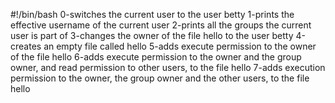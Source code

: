 #!/bin/bash
0-switches the current user to the user betty
1-prints the effective username of the current user
2-prints all the groups the current user is part of
3-changes the owner of the file hello to the user betty
4-creates an empty file called hello
5-adds execute permission to the owner of the file hello
6-adds execute permission to the owner and the group owner, and read permission to other users, to the file hello
7-adds execution permission to the owner, the group owner and the other users, to the file hello
